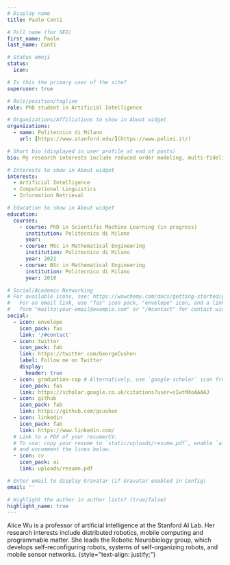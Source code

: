 ```yaml
---
# Display name
title: Paolo Conti

# Full name (for SEO)
first_name: Paolo
last_name: Conti

# Status emoji
status:
  icon: 

# Is this the primary user of the site?
superuser: true

# Role/position/tagline
role: PhD student in Artificial Intelligence

# Organizations/Affiliations to show in About widget
organizations:
  - name: Politecnico di Milano
    url: [https://www.stanford.edu/](https://www.polimi.it/)

# Short bio (displayed in user profile at end of posts)
bio: My research interests include reduced order modeling, multi-fidelity, ...

# Interests to show in About widget
interests:
  - Artificial Intelligence
  - Computational Linguistics
  - Information Retrieval

# Education to show in About widget
education:
  courses:
    - course: PhD in Scientific Machine Learning (in progress)
      institution: Politecnico di Milano
      year: 
    - course: MSc in Mathematical Engineering  
      institution: Politecnico di Milano
      year: 2021
    - course: BSc in Mathematical Engineering 
      institution: Politecnico di Milano
      year: 2018

# Social/Academic Networking
# For available icons, see: https://wowchemy.com/docs/getting-started/page-builder/#icons
#   For an email link, use "fas" icon pack, "envelope" icon, and a link in the
#   form "mailto:your-email@example.com" or "/#contact" for contact widget.
social:
  - icon: envelope
    icon_pack: fas
    link: '/#contact'
  - icon: twitter
    icon_pack: fab
    link: https://twitter.com/GeorgeCushen
    label: Follow me on Twitter
    display:
      header: true
  - icon: graduation-cap # Alternatively, use `google-scholar` icon from `ai` icon pack
    icon_pack: fas
    link: https://scholar.google.co.uk/citations?user=sIwtMXoAAAAJ
  - icon: github
    icon_pack: fab
    link: https://github.com/gcushen
  - icon: linkedin
    icon_pack: fab
    link: https://www.linkedin.com/
  # Link to a PDF of your resume/CV.
  # To use: copy your resume to `static/uploads/resume.pdf`, enable `ai` icons in `params.yaml`,
  # and uncomment the lines below.
  - icon: cv
    icon_pack: ai
    link: uploads/resume.pdf

# Enter email to display Gravatar (if Gravatar enabled in Config)
email: ''

# Highlight the author in author lists? (true/false)
highlight_name: true
---
```


Alice Wu is a professor of artificial intelligence at the Stanford AI Lab. Her research interests include distributed robotics, mobile computing and programmable matter. She leads the Robotic Neurobiology group, which develops self-reconfiguring robots, systems of self-organizing robots, and mobile sensor networks.
{style="text-align: justify;"}

